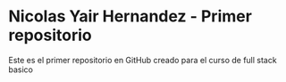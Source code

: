 # Nicolas Yair Hernandez - Primer repositorio

Este es el primer repositorio en GitHub creado para el curso de full stack basico
